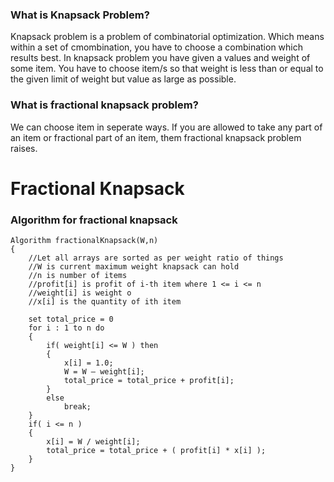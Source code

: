 ### What is Knapsack Problem?

Knapsack problem is a problem of combinatorial optimization. Which means within a set of cmombination, you have to choose a combination which results best. In knapsack problem you have given a values and weight of some item. You have to choose item/s so that weight is less than or equal to the given limit of weight but value as large as possible.

### What is fractional knapsack problem?

We can choose item in seperate ways. If you are allowed to take any part of an item or fractional part of an item, them fractional knapsack problem raises. 


# Fractional Knapsack

### Algorithm for fractional knapsack

	Algorithm fractionalKnapsack(W,n)
	{
		//Let all arrays are sorted as per weight ratio of things
		//W is current maximum weight knapsack can hold
		//n is number of items
		//profit[i] is profit of i-th item where 1 <= i <= n
		//weight[i] is weight o
		//x[i] is the quantity of ith item
		
		set total_price = 0
		for i : 1 to n do
		{
			if( weight[i] <= W ) then
			{
				x[i] = 1.0;
				W = W – weight[i];
				total_price = total_price + profit[i];
			}
			else
				break;
		}
		if( i <= n )
		{
			x[i] = W / weight[i];
			total_price = total_price + ( profit[i] * x[i] );
		}
	}
